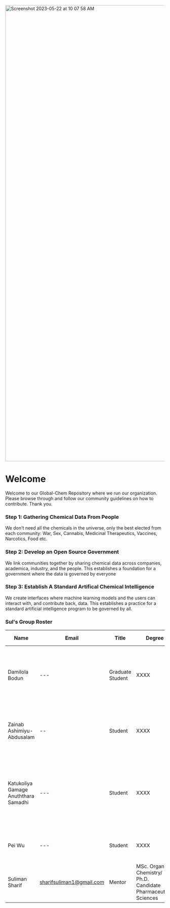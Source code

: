 <img width="1440" alt="Screenshot 2023-05-22 at 10 07 58 AM" src="https://github.com/Global-Chem/.github/assets/11812946/a7f85ed0-408c-42c3-95ff-86d3dc8e3d7f">

# Welcome

Welcome to our Global-Chem Repository where we run our organization. Please browse through and follow our community guidelines on how to contribute. Thank you.

### Step 1: Gathering Chemical Data From People

We don't need all the chemicals in the universe, only the best elected from each community: War, Sex, Cannabis, Medicinal Therapeutics, Vaccines, Narcotics, Food etc.

### Step 2: Develop an Open Source Government

We link communities together by sharing chemical data across companies, academica, industry, and the people. This establishes a foundation for a government where the data is governed by everyone

### Step 3: Establish A Standard Artifical Chemical Intelligence

We create interfaces where machine learning models and the users can interact with, and contribute back, data. This establishes a practice for a standard artificial intelligence program to be governed by all.

### Sul's Group Roster

| Name | Email | Title | Degree | Project Topics |
|-|-|-|-|-|
| Damilola Bodun | --- | Graduate Student | XXXX  | Chemical Composition of Foods / Artificial Intelligence for Gin Production / Global Chem Taxanomy | 
| Zainab Ashimiyu-Abdusalam |  -- |  Student | XXXX  |  Developing Antagonists for the MCHR1 Receptor using Generative AI | 
| Katukoliya Gamage Anuththara Samadhi |  --- |  Student | XXXX  |  Designing Anti-Venom Snake with Molecular Dynamics / Development Operations for Academic Research Scale | 
| Pei Wu  |  --- | Student | XXXX  | Large Language Models for Psychedellic Chemistry  | 
| Suliman Sharif | sharifsuliman1@gmail.com | Mentor | MSc. Organic Chemistry/ Ph.D. Candidate Pharmaceutical Sciences | |
